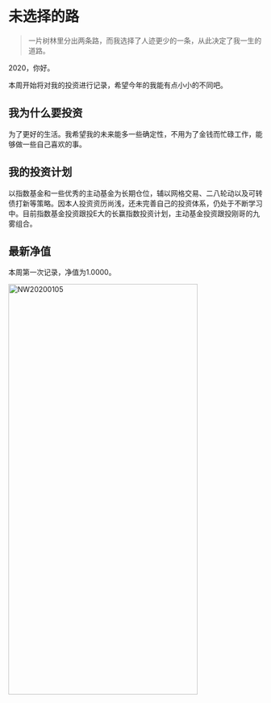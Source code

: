 # 未选择的路

> 一片树林里分出两条路，而我选择了人迹更少的一条，从此决定了我一生的道路。

2020，你好。

本周开始将对我的投资进行记录，希望今年的我能有点小小的不同吧。

## 我为什么要投资

为了更好的生活。我希望我的未来能多一些确定性，不用为了金钱而忙碌工作，能够做一些自己喜欢的事。

## 我的投资计划

以指数基金和一些优秀的主动基金为长期仓位，辅以网格交易、二八轮动以及可转债打新等策略。因本人投资资历尚浅，还未完善自己的投资体系，仍处于不断学习中。目前指数基金投资跟投E大的长赢指数投资计划，主动基金投资跟投刚哥的九雾组合。

## 最新净值

本周第一次记录，净值为1.0000。

 <img src="./_images/investment/NW20200105.PNG" width="375" height="812" alt="NW20200105" align="center"/>









